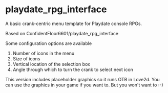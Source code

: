 # playdate_rpg_interface

A basic crank-centric menu template for Playdate console RPGs. 

Based on ConfidentFloor6601/playdate_rpg_interface

Some configuration options are available 
1) Number of icons in the menu
2) Size of icons
3) Vertical location of the selection box
4) Angle through which to turn the crank to select next icon

This version includes placeholder graphics so it runs OTB in Love2d. 
You can use the graphics in your game if you want to. But you won't want to :-)


